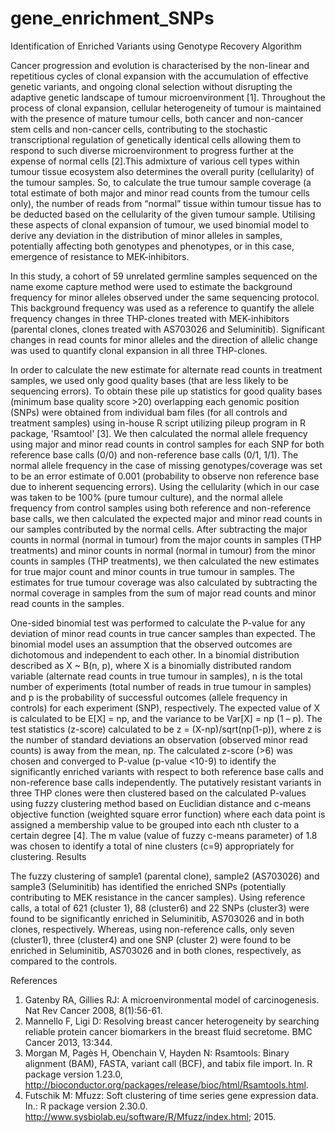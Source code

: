 # gene_enrichment_SNPs

Identification of Enriched Variants using Genotype Recovery Algorithm

Cancer progression and evolution is characterised by the non-linear and repetitious cycles of clonal expansion with the accumulation of effective genetic variants, and ongoing clonal selection without disrupting the adaptive genetic landscape of tumour microenvironment [1]. Throughout the process of clonal expansion, cellular heterogeneity of tumour is maintained with the presence of mature tumour cells, both cancer and non-cancer stem cells and non-cancer cells, contributing to the stochastic transcriptional regulation of genetically identical cells allowing them to respond to such diverse microenvironment to progress further at the expense of normal cells [2].This admixture of various cell types within tumour tissue ecosystem also determines the overall purity (cellularity) of the tumour samples. So, to calculate the true tumour sample coverage (a total estimate of both major and minor read counts from the tumour cells only), the number of reads from “normal” tissue within tumour tissue has to be deducted based on the cellularity of the given tumour sample. Utilising these aspects of clonal expansion of tumour, we used binomial model to derive any deviation in the distribution of minor alleles in samples, potentially affecting both genotypes and phenotypes, or in this case, emergence of resistance to MEK-inhibitors.
	
In this study, a cohort of 59 unrelated germline samples sequenced on the name exome capture method were used to estimate the background frequency for minor alleles observed under the same sequencing protocol. This background frequency was used as a reference to quantify the allele frequency changes in three THP-clones treated with MEK-inhibitors (parental clones, clones treated with AS703026 and Seluminitib). Significant changes in read counts for minor alleles and the direction of allelic change was used to quantify clonal expansion in all three THP-clones.
	
In order to calculate the new estimate for alternate read counts in treatment samples, we used only good quality bases (that are less likely to be sequencing errors). To obtain these pile up statistics for good quality bases (minimum base quality score >20) overlapping each genomic position (SNPs) were obtained from individual bam files (for all controls and treatment samples) using in-house R script utilizing pileup program in R package, 'Rsamtool' [3]. We then calculated the normal allele frequency using major and minor read counts in control samples for each SNP for both reference base calls (0/0) and non-reference base calls (0/1, 1/1). The normal allele frequency in the case of missing genotypes/coverage was set to be an error estimate of 0.001 (probability to observe non reference base due to inherent sequencing errors). Using the cellularity (which in our case was taken to be 100% (pure tumour culture), and the normal allele frequency from control samples using both reference and non-reference base calls, we then calculated the expected major and minor read counts in our samples contributed by the normal cells. After subtracting the major counts in normal (normal in tumour) from the major counts in samples (THP treatments) and minor counts in normal (normal in tumour) from the minor counts in samples (THP treatments), we then calculated the new estimates for true major count and minor counts in true tumour in samples. The estimates for true tumour coverage was also calculated by subtracting the normal coverage in samples from the sum of major read counts and minor read counts in the samples. 

One-sided binomial test was performed to calculate the P-value for any deviation of minor read counts in true cancer samples than expected. The binomial model uses an assumption that the observed outcomes are dichotomous and independent to each other. In a binomial distribution described as X ~ B(n, p), where X is a binomially distributed random variable (alternate read counts in true tumour in samples), n is the total number of experiments (total number of reads in true tumour in samples) and p is the probability of successful outcomes (allele frequency in controls) for each experiment (SNP), respectively. The expected value of X is calculated to be E[X] = np, and the variance to be Var[X] = np (1 – p). The test statistics (z-score) calculated to be z = (X-np)/sqrt(np(1-p)), where z is the number of standard deviations an observation (observed minor read counts) is away from the mean, np. The calculated z-score (>6) was chosen and converged to P-value (p-value <10-9) to identify the significantly enriched variants with respect to both reference base calls and non-reference base calls independently. The putatively resistant variants in three THP clones were then clustered based on the calculated P-values using fuzzy clustering method based on Euclidian distance and c-means objective function (weighted square error function) where each data point is assigned a membership value to be grouped into each nth cluster to a certain degree [4]. The m value (value of fuzzy c-means parameter) of 1.8 was chosen to identify a total of nine clusters (c=9) appropriately for clustering. 
Results

The fuzzy clustering of sample1 (parental clone), sample2 (AS703026) and sample3 (Seluminitib) has identified the enriched SNPs (potentially contributing to MEK resistance in the cancer samples).  Using reference calls, a total of 621 (cluster 1), 88 (cluster6) and 22 SNPs (cluster3) were found to be significantly enriched in Seluminitib, AS703026 and in both clones, respectively. Whereas, using non-reference calls, only seven (cluster1), three (cluster4) and one SNP (cluster 2) were found to be enriched in Seluminitib, AS703026 and in both clones, respectively, as compared to the controls. 

References
1.	Gatenby RA, Gillies RJ: A microenvironmental model of carcinogenesis. Nat Rev Cancer 2008, 8(1):56-61.
2.	Mannello F, Ligi D: Resolving breast cancer heterogeneity by searching reliable protein cancer biomarkers in the breast fluid secretome. BMC Cancer 2013, 13:344.
3.	Morgan M, Pagès H, Obenchain V, Hayden N: Rsamtools: Binary alignment (BAM), FASTA, variant call (BCF), and tabix file import. In. R package version 1.23.0, http://bioconductor.org/packages/release/bioc/html/Rsamtools.html.
4.	Futschik M: Mfuzz: Soft clustering of time series gene expression data. In.: R package version 2.30.0. http://www.sysbiolab.eu/software/R/Mfuzz/index.html; 2015.


